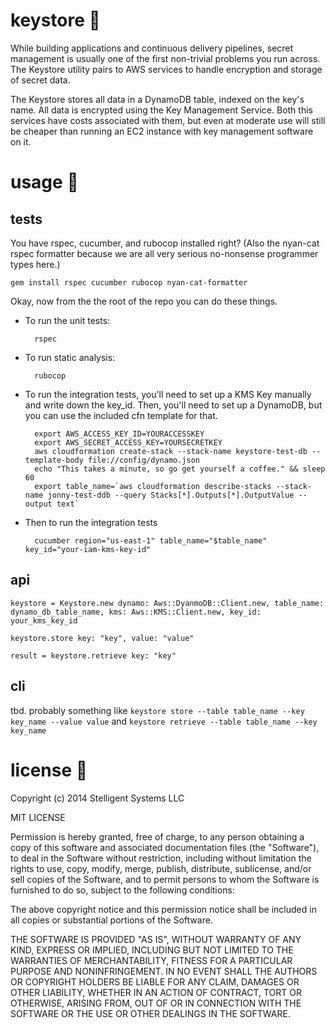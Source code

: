 # keystore :key:

While building applications and continuous delivery pipelines, secret management is usually one of the first non-trivial problems you run across. The Keystore utility pairs to AWS services to handle encryption and storage of secret data.

The Keystore stores all data in a DynamoDB table, indexed on the key's name. All data is encrypted using the Key Management Service. Both this services have costs associated with them, but even at moderate use will still be cheaper than running an EC2 instance with key management software on it.

# usage :key:

## tests

You have rspec, cucumber, and rubocop installed right? (Also the nyan-cat rspec formatter because we are all very serious no-nonsense programmer types here.)

    gem install rspec cucumber rubocop nyan-cat-formatter
  
Okay, now from the the root of the repo you can do these things.

* To run the unit tests:

        rspec 

* To run static analysis:

        rubocop

* To run the integration tests, you'll need to set up a KMS Key manually and write down the key_id. Then, you'll need to set up a DynamoDB, but you can use the included cfn template for that.

        export AWS_ACCESS_KEY_ID=YOURACCESSKEY
        export AWS_SECRET_ACCESS_KEY=YOURSECRETKEY
        aws cloudformation create-stack --stack-name keystore-test-db --template-body file://config/dynamo.json
        echo "This takes a minute, so go get yourself a coffee." && sleep 60
        export table_name=`aws cloudformation describe-stacks --stack-name jonny-test-ddb --query Stacks[*].Outputs[*].OutputValue --output text`
        
* Then to run the integration tests

        cucumber region="us-east-1" table_name="$table_name" key_id="your-iam-kms-key-id" 

## api

    keystore = Keystore.new dynamo: Aws::DyanmoDB::Client.new, table_name: dynamo_db_table_name, kms: Aws::KMS::Client.new, key_id: your_kms_key_id
    
    keystore.store key: "key", value: "value"
    
    result = keystore.retrieve key: "key"

## cli 

tbd.  probably something like `keystore store --table table_name --key key_name --value value` and `keystore retrieve --table table_name --key key_name`

# license :key:

Copyright (c) 2014 Stelligent Systems LLC

MIT LICENSE

Permission is hereby granted, free of charge, to any person obtaining a copy of this software and associated documentation files (the "Software"), to deal in the Software without restriction, including without limitation the rights to use, copy, modify, merge, publish, distribute, sublicense, and/or sell copies of the Software, and to permit persons to whom the Software is furnished to do so, subject to the following conditions:

The above copyright notice and this permission notice shall be included in all copies or substantial portions of the Software.

THE SOFTWARE IS PROVIDED "AS IS", WITHOUT WARRANTY OF ANY KIND, EXPRESS OR IMPLIED, INCLUDING BUT NOT LIMITED TO THE WARRANTIES OF MERCHANTABILITY, FITNESS FOR A PARTICULAR PURPOSE AND NONINFRINGEMENT. IN NO EVENT SHALL THE AUTHORS OR COPYRIGHT HOLDERS BE LIABLE FOR ANY CLAIM, DAMAGES OR OTHER LIABILITY, WHETHER IN AN ACTION OF CONTRACT, TORT OR OTHERWISE, ARISING FROM, OUT OF OR IN CONNECTION WITH THE SOFTWARE OR THE USE OR OTHER DEALINGS IN THE SOFTWARE.
